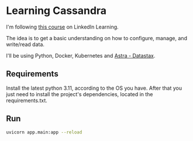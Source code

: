 # Learning Cassandra

I'm following [this course](https://www.linkedin.com/learning/introduction-to-cassandra) on LinkedIn Learning.

The idea is to get a basic understanding on how to configure, manage, and write/read data.

I'll be using Python, Docker, Kubernetes and [Astra - Datastax](https://astra.datastax.com/).

## Requirements

Install the latest python 3.11, according to the OS you have. After that you just need to install the project's dependencies, located in the requirements.txt.

## Run

```bash
uvicorn app.main:app --reload
```